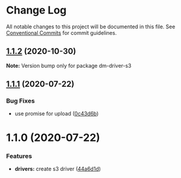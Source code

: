 # Change Log

All notable changes to this project will be documented in this file.
See [Conventional Commits](https://conventionalcommits.org) for commit guidelines.

## [1.1.2](https://github.com/theBenForce/data-migration/compare/dm-driver-s3@1.1.1...dm-driver-s3@1.1.2) (2020-10-30)

**Note:** Version bump only for package dm-driver-s3





## [1.1.1](https://github.com/theBenForce/data-migration/compare/dm-driver-s3@1.1.0...dm-driver-s3@1.1.1) (2020-07-22)


### Bug Fixes

* use promise for upload ([0c43d6b](https://github.com/theBenForce/data-migration/commit/0c43d6bd25e9b9d1743399a1f0e4930172f8b009))





# 1.1.0 (2020-07-22)


### Features

* **drivers:** create s3 driver ([44a6d1d](https://github.com/theBenForce/data-migration/commit/44a6d1dbd31c66c12b44f9accaecddd788e747d0))
